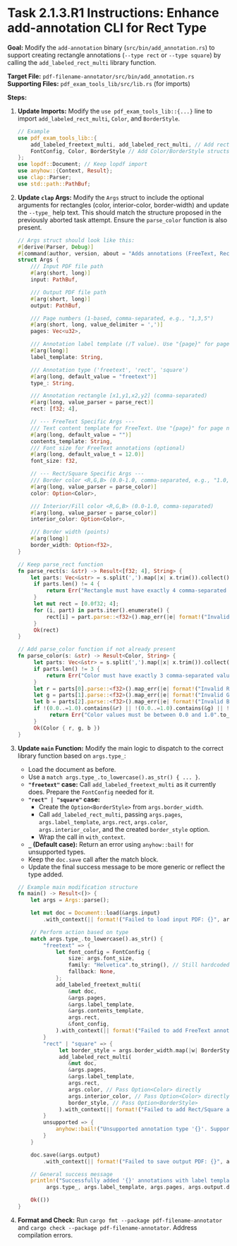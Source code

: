 # Task 2.1.3.R1 Instructions: Enhance add-annotation CLI for Rect Type

**Goal:** Modify the `add-annotation` binary (`src/bin/add_annotation.rs`) to support creating rectangle annotations (`--type rect` or `--type square`) by calling the `add_labeled_rect_multi` library function.

**Target File:** `pdf-filename-annotator/src/bin/add_annotation.rs`
**Supporting Files:** `pdf_exam_tools_lib/src/lib.rs` (for imports)

**Steps:**

1.  **Update Imports:** Modify the `use pdf_exam_tools_lib::{...}` line to import `add_labeled_rect_multi`, `Color`, and `BorderStyle`.
    ```rust
    // Example
    use pdf_exam_tools_lib::{
        add_labeled_freetext_multi, add_labeled_rect_multi, // Add rect multi function
        FontConfig, Color, BorderStyle // Add Color/BorderStyle structs
    };
    use lopdf::Document; // Keep lopdf import
    use anyhow::{Context, Result};
    use clap::Parser;
    use std::path::PathBuf;
    ```

2.  **Update `clap` Args:** Modify the `Args` struct to include the optional arguments for rectangles (color, interior-color, border-width) and update the `--type_` help text. This should match the structure proposed in the previously aborted task attempt. Ensure the `parse_color` function is also present.

    ```rust
    // Args struct should look like this:
    #[derive(Parser, Debug)]
    #[command(author, version, about = "Adds annotations (FreeText, Rect/Square) to PDF pages.")]
    struct Args {
        /// Input PDF file path
        #[arg(short, long)]
        input: PathBuf,

        /// Output PDF file path
        #[arg(short, long)]
        output: PathBuf,

        /// Page numbers (1-based, comma-separated, e.g., "1,3,5")
        #[arg(short, long, value_delimiter = ',')]
        pages: Vec<u32>,

        /// Annotation label template (/T value). Use "{page}" for page number.
        #[arg(long)]
        label_template: String,

        /// Annotation type ('freetext', 'rect', 'square')
        #[arg(long, default_value = "freetext")]
        type_: String,

        /// Annotation rectangle [x1,y1,x2,y2] (comma-separated)
        #[arg(long, value_parser = parse_rect)]
        rect: [f32; 4],

        // --- FreeText Specific Args ---
        /// Text content template for FreeText. Use "{page}" for page number.
        #[arg(long, default_value = "")]
        contents_template: String,
        /// Font size for FreeText annotations (optional)
        #[arg(long, default_value_t = 12.0)]
        font_size: f32,

        // --- Rect/Square Specific Args ---
        /// Border color <R,G,B> (0.0-1.0, comma-separated, e.g., "1.0,0.0,0.0" for red)
        #[arg(long, value_parser = parse_color)]
        color: Option<Color>,

        /// Interior/Fill color <R,G,B> (0.0-1.0, comma-separated)
        #[arg(long, value_parser = parse_color)]
        interior_color: Option<Color>,

        /// Border width (points)
        #[arg(long)]
        border_width: Option<f32>,
    }

    // Keep parse_rect function
    fn parse_rect(s: &str) -> Result<[f32; 4], String> {
        let parts: Vec<&str> = s.split(',').map(|x| x.trim()).collect();
         if parts.len() != 4 {
             return Err("Rectangle must have exactly 4 comma-separated values".to_string());
         }
         let mut rect = [0.0f32; 4];
         for (i, part) in parts.iter().enumerate() {
             rect[i] = part.parse::<f32>().map_err(|e| format!("Invalid number '{}' at index {}: {}", part, i, e))?;
         }
         Ok(rect)
    }

    // Add parse_color function if not already present
    fn parse_color(s: &str) -> Result<Color, String> {
         let parts: Vec<&str> = s.split(',').map(|x| x.trim()).collect();
         if parts.len() != 3 {
             return Err("Color must have exactly 3 comma-separated values (R,G,B)".to_string());
         }
         let r = parts[0].parse::<f32>().map_err(|e| format!("Invalid R value '{}': {}", parts[0], e))?;
         let g = parts[1].parse::<f32>().map_err(|e| format!("Invalid G value '{}': {}", parts[1], e))?;
         let b = parts[2].parse::<f32>().map_err(|e| format!("Invalid B value '{}': {}", parts[2], e))?;
         if !(0.0..=1.0).contains(&r) || !(0.0..=1.0).contains(&g) || !(0.0..=1.0).contains(&b) {
              return Err("Color values must be between 0.0 and 1.0".to_string());
         }
         Ok(Color { r, g, b })
    }
    ```

3.  **Update `main` Function:** Modify the main logic to dispatch to the correct library function based on `args.type_`:
    *   Load the document as before.
    *   Use a `match args.type_.to_lowercase().as_str() { ... }`.
    *   **`"freetext"` case:** Call `add_labeled_freetext_multi` as it currently does. Prepare the `FontConfig` needed for it.
    *   **`"rect" | "square"` case:**
        *   Create the `Option<BorderStyle>` from `args.border_width`.
        *   Call `add_labeled_rect_multi`, passing `args.pages`, `args.label_template`, `args.rect`, `args.color`, `args.interior_color`, and the created `border_style` option.
        *   Wrap the call in `with_context`.
    *   **`_` (Default case):** Return an error using `anyhow::bail!` for unsupported types.
    *   Keep the `doc.save` call after the match block.
    *   Update the final success message to be more generic or reflect the type added.

    ```rust
    // Example main modification structure
    fn main() -> Result<()> {
        let args = Args::parse();

        let mut doc = Document::load(&args.input)
            .with_context(|| format!("Failed to load input PDF: {}", args.input.display()))?;

        // Perform action based on type
        match args.type_.to_lowercase().as_str() {
            "freetext" => {
                let font_config = FontConfig {
                    size: args.font_size,
                    family: "Helvetica".to_string(), // Still hardcoded
                    fallback: None,
                };
                add_labeled_freetext_multi(
                    &mut doc,
                    &args.pages,
                    &args.label_template,
                    &args.contents_template,
                    args.rect,
                    &font_config,
                ).with_context(|| format!("Failed to add FreeText annotations with template '{}'", args.label_template))?;
            }
            "rect" | "square" => {
                 let border_style = args.border_width.map(|w| BorderStyle { width: w });
                 add_labeled_rect_multi(
                    &mut doc,
                    &args.pages,
                    &args.label_template,
                    args.rect,
                    args.color, // Pass Option<Color> directly
                    args.interior_color, // Pass Option<Color> directly
                    border_style, // Pass Option<BorderStyle>
                 ).with_context(|| format!("Failed to add Rect/Square annotations with template '{}'", args.label_template))?;
            }
            unsupported => {
                anyhow::bail!("Unsupported annotation type '{}'. Supported types: freetext, rect, square.", unsupported);
            }
        }

        doc.save(&args.output)
            .with_context(|| format!("Failed to save output PDF: {}", args.output.display()))?;

        // General success message
        println!("Successfully added '{}' annotations with label template '{}' to pages {:?} in {}",
             args.type_, args.label_template, args.pages, args.output.display());

        Ok(())
    }
    ```

4.  **Format and Check:** Run `cargo fmt --package pdf-filename-annotator` and `cargo check --package pdf-filename-annotator`. Address compilation errors.
